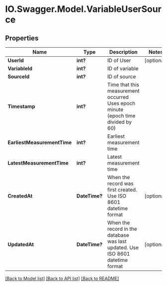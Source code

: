 # IO.Swagger.Model.VariableUserSource
## Properties

Name | Type | Description | Notes
------------ | ------------- | ------------- | -------------
**UserId** | **int?** | ID of User | [optional] 
**VariableId** | **int?** | ID of variable | 
**SourceId** | **int?** | ID of source | 
**Timestamp** | **int?** | Time that this measurement occurred Uses epoch minute (epoch time divided by 60) | 
**EarliestMeasurementTime** | **int?** | Earliest measurement time | 
**LatestMeasurementTime** | **int?** | Latest measurement time | 
**CreatedAt** | **DateTime?** | When the record was first created. Use ISO 8601 datetime format | [optional] 
**UpdatedAt** | **DateTime?** | When the record in the database was last updated. Use ISO 8601 datetime format | [optional] 

[[Back to Model list]](../README.md#documentation-for-models) [[Back to API list]](../README.md#documentation-for-api-endpoints) [[Back to README]](../README.md)

